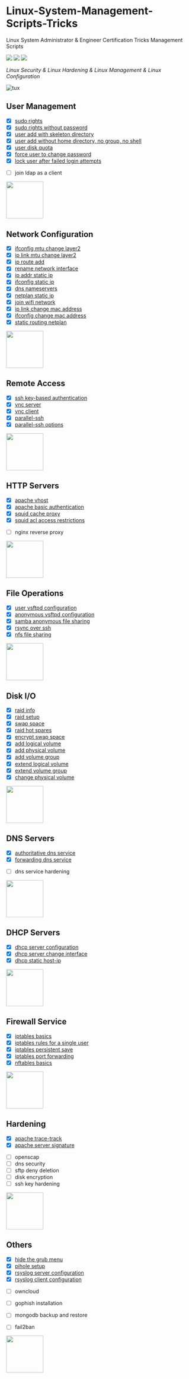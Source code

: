 # Linux-System-Management-Scripts-Tricks
Linux System Administrator &amp; Engineer Certification Tricks Management Scripts


[![](https://img.shields.io/github/issues/EmreOvunc/Linux-System-Management-Scripts-Tricks)](https://github.com/EmreOvunc/Linux-System-Management-Scripts-Tricks/issues)
[![](https://img.shields.io/github/stars/EmreOvunc/Linux-System-Management-Scripts-Tricks)](https://github.com/EmreOvunc/Linux-System-Management-Scripts-Tricks/stargazers)
[![](https://img.shields.io/github/forks/EmreOvunc/Linux-System-Management-Scripts-Tricks)](https://github.com/EmreOvunc/Linux-System-Management-Scripts-Tricks/network/members)

*Linux Security & Linux Hardening & Linux Management & Linux Configuration*

![tux](https://emreovunc.com/images/tuxlinux.png)

## User Management
+ [x] [sudo rights](https://github.com/EmreOvunc/Linux-System-Management-Scripts-Tricks/blob/master/user-management/sudo-rights)
+ [x] [sudo rights without password](https://github.com/EmreOvunc/Linux-System-Management-Scripts-Tricks/blob/master/user-management/sudo-rights-without-password)
+ [x] [user add with skeleton directory](https://github.com/EmreOvunc/Linux-System-Management-Scripts-Tricks/blob/master/user-management/user-add-with-skeleton-dir)
+ [x] [user add without home directory, no group, no shell](https://github.com/EmreOvunc/Linux-System-Management-Scripts-Tricks/blob/master/user-management/user-add-without-home-shell-group)
+ [x] [user disk quota](https://github.com/EmreOvunc/Linux-System-Management-Scripts-Tricks/blob/master/user-management/user-disk-quota)
+ [x] [force user to change password](https://github.com/EmreOvunc/Linux-System-Management-Scripts-Tricks/blob/master/user-management/force-user-to-change-password)
+ [x] [lock user after failed login attempts](https://github.com/EmreOvunc/Linux-System-Management-Scripts-Tricks/blob/master/user-management/lock-user-after-failed-login-attempts)
- [ ] join ldap as a client

<img src="https://emreovunc.com/images/tux-network.png" height="100">

## Network Configuration 
+ [x] [ifconfig mtu change layer2](https://github.com/EmreOvunc/Linux-System-Management-Scripts-Tricks/blob/master/network-configuration/ifconfig-mtu-change-layer2)
+ [x] [ip link mtu change layer2](https://github.com/EmreOvunc/Linux-System-Management-Scripts-Tricks/blob/master/network-configuration/ip-link-mtu-change-layer2)
+ [x] [ip route add](https://github.com/EmreOvunc/Linux-System-Management-Scripts-Tricks/blob/master/network-configuration/ip-route-add)
+ [x] [rename network interface](https://github.com/EmreOvunc/Linux-System-Management-Scripts-Tricks/blob/master/network-configuration/rename-network-interface)
+ [x] [ip addr static ip](https://github.com/EmreOvunc/Linux-System-Management-Scripts-Tricks/blob/master/network-configuration/ip-addr-static-ip)
+ [x] [ifconfig static ip](https://github.com/EmreOvunc/Linux-System-Management-Scripts-Tricks/blob/master/network-configuration/ifconfig-static-ip)
+ [x] [dns nameservers](https://github.com/EmreOvunc/Linux-System-Management-Scripts-Tricks/blob/master/network-configuration/dns-nameservers)
+ [x] [netplan static ip](https://github.com/EmreOvunc/Linux-System-Management-Scripts-Tricks/blob/master/network-configuration/netplan-static-ip)
+ [x] [join wifi network](https://github.com/EmreOvunc/Linux-System-Management-Scripts-Tricks/blob/master/network-configuration/join-wifi-network)
+ [x] [ip link change mac address](https://github.com/EmreOvunc/Linux-System-Management-Scripts-Tricks/blob/master/network-configuration/ip-link-change-mac-address)
+ [x] [ifconfig change mac address](https://github.com/EmreOvunc/Linux-System-Management-Scripts-Tricks/blob/master/network-configuration/ifconfig-change-mac-address)
+ [x] [static routing netplan](https://github.com/EmreOvunc/Linux-System-Management-Scripts-Tricks/blob/master/network-configuration/static-routes-netplan)

<img src="https://emreovunc.com/images/tux-remote.png" height="100">

## Remote Access
+ [x] [ssh key-based authentication](https://github.com/EmreOvunc/Linux-System-Management-Scripts-Tricks/blob/master/remote-access/ssh-key-based-auth)
+ [x] [vnc server](https://github.com/EmreOvunc/Linux-System-Management-Scripts-Tricks/blob/master/remote-access/vnc-server)
+ [x] [vnc client](https://github.com/EmreOvunc/Linux-System-Management-Scripts-Tricks/blob/master/remote-access/vnc-client)
+ [x] [parallel-ssh](https://github.com/EmreOvunc/Linux-System-Management-Scripts-Tricks/blob/master/remote-access/parallel-ssh)
+ [x] [parallel-ssh options](https://github.com/EmreOvunc/Linux-System-Management-Scripts-Tricks/blob/master/remote-access/parallel-ssh-options)

<img src="https://emreovunc.com/images/tux-http.png" height="100">

## HTTP Servers
+ [x] [apache vhost](https://github.com/EmreOvunc/Linux-System-Management-Scripts-Tricks/blob/master/http-servers/apache-vhost)
+ [x] [apache basic authentication](https://github.com/EmreOvunc/Linux-System-Management-Scripts-Tricks/blob/master/http-servers/apache-basic-authentication)
+ [x] [squid cache proxy](https://github.com/EmreOvunc/Linux-System-Management-Scripts-Tricks/blob/master/http-servers/squid-cache-proxy)
+ [x] [squid acl access restrictions](https://github.com/EmreOvunc/Linux-System-Management-Scripts-Tricks/blob/master/http-servers/squid-acl-access)
- [ ] nginx reverse proxy

<img src="https://emreovunc.com/images/tux-fileops.png" height="100">

## File Operations
+ [x] [user vsftpd configuration](https://github.com/EmreOvunc/Linux-System-Management-Scripts-Tricks/blob/master/file-operations/user-vsftpd-config)
+ [x] [anonymous vsftpd configuration](https://github.com/EmreOvunc/Linux-System-Management-Scripts-Tricks/blob/master/file-operations/anon-vsftpd-config)
+ [x] [samba anonymous file sharing](https://github.com/EmreOvunc/Linux-System-Management-Scripts-Tricks/blob/master/file-operations/samba-anonymous-file-sharing)
+ [x] [rsync over ssh](https://github.com/EmreOvunc/Linux-System-Management-Scripts-Tricks/blob/master/file-operations/rsync-over-ssh)
+ [x] [nfs file sharing](https://github.com/EmreOvunc/Linux-System-Management-Scripts-Tricks/blob/master/file-operations/nfs-file-sharing)

<img src="https://emreovunc.com/images/tux-dns.png" height="100">

## Disk I/O
+ [x] [raid info](https://github.com/EmreOvunc/Linux-System-Management-Scripts-Tricks/blob/master/disk-io/raid-info) 
+ [x] [raid setup](https://github.com/EmreOvunc/Linux-System-Management-Scripts-Tricks/blob/master/disk-io/raid-setup) 
+ [x] [swap space](https://github.com/EmreOvunc/Linux-System-Management-Scripts-Tricks/blob/master/disk-io/swap-space)
+ [x] [raid hot spares](https://github.com/EmreOvunc/Linux-System-Management-Scripts-Tricks/blob/master/disk-io/raid-hot-spares)
+ [x] [encrypt swap space](https://github.com/EmreOvunc/Linux-System-Management-Scripts-Tricks/blob/master/disk-io/encrypt-swap-space)
+ [x] [add logical volume](https://github.com/EmreOvunc/Linux-System-Management-Scripts-Tricks/blob/master/disk-io/add-logical-volume) 
+ [x] [add physical volume](https://github.com/EmreOvunc/Linux-System-Management-Scripts-Tricks/blob/master/disk-io/add-physical-volume)
+ [x] [add volume group](https://github.com/EmreOvunc/Linux-System-Management-Scripts-Tricks/blob/master/disk-io/add-volume-group)
+ [x] [extend logical volume](https://github.com/EmreOvunc/Linux-System-Management-Scripts-Tricks/blob/master/disk-io/extend-logical-volume) 
+ [x] [extend volume group](https://github.com/EmreOvunc/Linux-System-Management-Scripts-Tricks/blob/master/disk-io/extend-volume-group)
+ [x] [change physical volume](https://github.com/EmreOvunc/Linux-System-Management-Scripts-Tricks/blob/master/disk-io/change-physical-volume)

<img src="https://emreovunc.com/images/tux-disk.png" height="100">

## DNS Servers
+ [x] [authoritative dns service](https://github.com/EmreOvunc/Linux-System-Management-Scripts-Tricks/blob/master/dns-servers/authoritative-dns-service)
+ [x] [forwarding dns service](https://github.com/EmreOvunc/Linux-System-Management-Scripts-Tricks/blob/master/dns-servers/forwarding-dns-service)
- [ ] dns service hardening

<img src="https://emreovunc.com/images/tux-dhcp.png" height="100">

## DHCP Servers
+ [x] [dhcp server configuration](https://github.com/EmreOvunc/Linux-System-Management-Scripts-Tricks/blob/master/dhcp-servers/dhcp-server-configuration)
+ [x] [dhcp server change interface](https://github.com/EmreOvunc/Linux-System-Management-Scripts-Tricks/blob/master/dhcp-servers/dhcp-server-change-interface)
+ [x] [dhcp static host-ip](https://github.com/EmreOvunc/Linux-System-Management-Scripts-Tricks/blob/master/dhcp-servers/dhcp-static-host-ip)

<img src="https://emreovunc.com/images/tux-firewall.png" height="100">

## Firewall Service
+ [x] [iptables basics](https://github.com/EmreOvunc/Linux-System-Management-Scripts-Tricks/blob/master/firewall-service/iptables-basics)
+ [x] [iptables rules for a single user](https://github.com/EmreOvunc/Linux-System-Management-Scripts-Tricks/blob/master/firewall-service/iptables-rules-for-a-single-user)
+ [x] [iptables persistent save](https://github.com/EmreOvunc/Linux-System-Management-Scripts-Tricks/blob/master/firewall-service/iptables-persistent-save)
+ [x] [iptables port forwarding](https://github.com/EmreOvunc/Linux-System-Management-Scripts-Tricks/blob/master/firewall-service/iptables-port-forwarding)
+ [x] [nftables basics](https://github.com/EmreOvunc/Linux-System-Management-Scripts-Tricks/blob/master/firewall-service/nftables-basics)

<img src="https://emreovunc.com/images/tux-hardening.png" height="100">

## Hardening
+ [x] [apache trace-track](https://github.com/EmreOvunc/Linux-System-Management-Scripts-Tricks/blob/master/hardening/apache-trace-track-methods)
+ [x] [apache server signature](https://github.com/EmreOvunc/Linux-System-Management-Scripts-Tricks/blob/master/hardening/apache-server-signature)
- [ ] openscap
- [ ] dns security
- [ ] sftp deny deletion
- [ ] disk encryption
- [ ] ssh key hardening

<img src="https://emreovunc.com/images/tux-others.png" height="100">

## Others
+ [x] [hide the grub menu](https://github.com/EmreOvunc/Linux-System-Management-Scripts-Tricks/blob/master/others/hide-the-grub-menu)
+ [x] [pihole setup](https://github.com/EmreOvunc/Linux-System-Management-Scripts-Tricks/blob/master/others/pihole-setup)
+ [x] [rsyslog server configuration](https://github.com/EmreOvunc/Linux-System-Management-Scripts-Tricks/blob/master/others/rsyslog-server-configuration)
+ [x] [rsyslog client configuration](https://github.com/EmreOvunc/Linux-System-Management-Scripts-Tricks/blob/master/others/rsyslog-client-configuration)
- [ ] owncloud
- [ ] gophish installation
- [ ] mongodb backup and restore
- [ ] fail2ban


<img src="https://emreovunc.com/images/tux-other.png" height="100">
